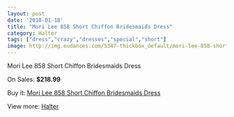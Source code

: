 ```yaml
---
layout: post
date: '2018-01-18'
title: "Mori Lee 858 Short Chiffon Bridesmaids Dress"
category: Halter
tags: ["dress","crazy","dresses","special","short"]
image: http://img.eudances.com/5347-thickbox_default/mori-lee-858-short-chiffon-bridesmaids-dress.jpg
---
```

Mori Lee 858 Short Chiffon Bridesmaids Dress

On Sales: **$218.99**
<a href="https://www.eudances.com/en/halter/1817-mori-lee-858-short-chiffon-bridesmaids-dress.html"><amp-img layout="responsive" width="600" height="600" src="//img.eudances.com/5347-thickbox_default/mori-lee-858-short-chiffon-bridesmaids-dress.jpg" alt="Mori Lee 858 Short Chiffon Bridesmaids Dress 0" /></a>

Buy it: [Mori Lee 858 Short Chiffon Bridesmaids Dress](https://www.eudances.com/en/halter/1817-mori-lee-858-short-chiffon-bridesmaids-dress.html "Mori Lee 858 Short Chiffon Bridesmaids Dress")

View more: [Halter](https://www.eudances.com/en/19-halter "Halter")